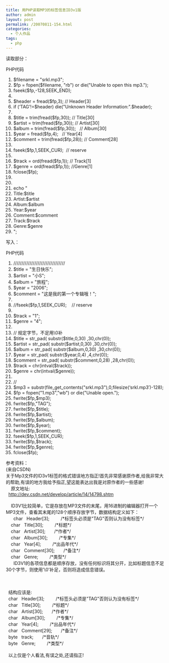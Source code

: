 ```yaml
---
title: 用PHP读取MP3的标签信息ID3v1版
author: admin
layout: post
permalink: /20070811-154.html
categories:
  - 个人作品
tags:
  - php
---
```

读取部分：

<div class="codeText">
  <div class="codeHead">
    PHP代码
  </div>
  
  <ol class="dp-c">
    <li class="alt">
      <span><span class="vars">$filename</span><span>&nbsp;=&nbsp;</span><span class="string">"srkl.mp3"</span><span>;&nbsp;&nbsp;</span></span>
    </li>
    <li class="">
      <span><span class="vars">$fp</span><span>&nbsp;=&nbsp;</span><span class="func">fopen</span><span>(</span><span class="vars">$filename</span><span>,&nbsp;</span><span class="string">"rb"</span><span>)&nbsp;</span><span class="keyword">or</span><span>&nbsp;</span><span class="keyword">die</span><span>(</span><span class="string">"Unable&nbsp;to&nbsp;open&nbsp;this&nbsp;mp3."</span><span>);&nbsp;&nbsp;</span></span>
    </li>
    <li class="alt">
      <span><span class="func">fseek</span><span>(</span><span class="vars">$fp</span><span>,-128,SEEK_END);&nbsp;&nbsp;</span></span>
    </li>
    <li class="">
      <span>&nbsp;&nbsp;</span>
    </li>
    <li class="alt">
      <span><span class="vars">$header</span><span>&nbsp;=&nbsp;</span><span class="func">fread</span><span>(</span><span class="vars">$fp</span><span>,3);&nbsp;</span><span class="comment">//&nbsp;Header[3]</span><span>&nbsp;&nbsp;</span></span>
    </li>
    <li class="">
      <span><span class="keyword">if</span><span>&nbsp;(</span><span class="string">&#8216;TAG&#8217;</span><span>!=</span><span class="vars">$header</span><span>)&nbsp;</span><span class="keyword">die</span><span>(</span><span class="string">"Unknown&nbsp;Header&nbsp;Information:"</span><span>.</span><span class="vars">$header</span><span>);&nbsp;&nbsp;</span></span>
    </li>
    <li class="alt">
      <span>&nbsp;&nbsp;</span>
    </li>
    <li class="">
      <span><span class="vars">$title</span><span>&nbsp;=&nbsp;trim(</span><span class="func">fread</span><span>(</span><span class="vars">$fp</span><span>,30));&nbsp;</span><span class="comment">//&nbsp;Title[30]</span><span>&nbsp;&nbsp;</span></span>
    </li>
    <li class="alt">
      <span><span class="vars">$artist</span><span>&nbsp;=&nbsp;trim(</span><span class="func">fread</span><span>(</span><span class="vars">$fp</span><span>,30));&nbsp;</span><span class="comment">//&nbsp;Artist[30]</span><span>&nbsp;&nbsp;</span></span>
    </li>
    <li class="">
      <span><span class="vars">$album</span><span>&nbsp;=&nbsp;trim(</span><span class="func">fread</span><span>(</span><span class="vars">$fp</span><span>,30));&nbsp;&nbsp;&nbsp;</span><span class="comment">//&nbsp;Album[30]</span><span>&nbsp;&nbsp;</span></span>
    </li>
    <li class="alt">
      <span><span class="vars">$year</span><span>&nbsp;=&nbsp;</span><span class="func">fread</span><span>(</span><span class="vars">$fp</span><span>,4);&nbsp;&nbsp;&nbsp;</span><span class="comment">//&nbsp;Year[4]</span><span>&nbsp;&nbsp;</span></span>
    </li>
    <li class="">
      <span><span class="vars">$comment</span><span>&nbsp;=&nbsp;trim(</span><span class="func">fread</span><span>(</span><span class="vars">$fp</span><span>,28));&nbsp;</span><span class="comment">//&nbsp;Comment[28]</span><span>&nbsp;&nbsp;</span></span>
    </li>
    <li class="alt">
      <span>&nbsp;&nbsp;</span>
    </li>
    <li class="">
      <span><span class="func">fseek</span><span>(</span><span class="vars">$fp</span><span>,1,SEEK_CUR);&nbsp;&nbsp;</span><span class="comment">//&nbsp;reserve</span><span>&nbsp;&nbsp;</span></span>
    </li>
    <li class="alt">
      <span>&nbsp;&nbsp;</span>
    </li>
    <li class="">
      <span><span class="vars">$track</span><span>&nbsp;=&nbsp;ord(</span><span class="func">fread</span><span>(</span><span class="vars">$fp</span><span>,1));&nbsp;</span><span class="comment">//&nbsp;Track[1]</span><span>&nbsp;&nbsp;</span></span>
    </li>
    <li class="alt">
      <span><span class="vars">$genre</span><span>&nbsp;=&nbsp;ord(</span><span class="func">fread</span><span>(</span><span class="vars">$fp</span><span>,1));&nbsp;</span><span class="comment">//Genre[1]</span><span>&nbsp;&nbsp;</span></span>
    </li>
    <li class="">
      <span>fclose(<span class="vars">$fp</span><span>);&nbsp;&nbsp;</span></span>
    </li>
    <li class="alt">
      <span>&nbsp;&nbsp;</span>
    </li>
    <li class="">
      <span>&nbsp;&nbsp;</span>
    </li>
    <li class="alt">
      <span><span class="func">echo</span><span>&nbsp;</span><span class="string">"</span>&nbsp;</span>
    </li>
    <li class="">
      <span><span class="string">Title:$title</span>&nbsp;</span>
    </li>
    <li class="alt">
      <span><span class="string">Artist:$artist</span>&nbsp;</span>
    </li>
    <li class="">
      <span><span class="string">Album:$album</span>&nbsp;</span>
    </li>
    <li class="alt">
      <span><span class="string">Year:$year</span>&nbsp;</span>
    </li>
    <li class="">
      <span><span class="string">Comment:$comment</span>&nbsp;</span>
    </li>
    <li class="alt">
      <span><span class="string">Track:$track</span>&nbsp;</span>
    </li>
    <li class="">
      <span><span class="string">Genre:$genre</span>&nbsp;</span>
    </li>
    <li class="alt">
      <span><span class="string">"</span><span>;&nbsp;&nbsp;</span></span>
    </li>
  </ol>
</div>

写入：

<div class="codeText">
  <div class="codeHead">
    PHP代码
  </div>
  
  <ol class="dp-c">
    <li class="alt">
      <span><span class="comment">////////////////////////////////</span><span>&nbsp;&nbsp;</span></span>
    </li>
    <li class="">
      <span><span class="vars">$title</span><span>&nbsp;=&nbsp;</span><span class="string">"生日快乐"</span><span>;&nbsp;&nbsp;</span></span>
    </li>
    <li class="alt">
      <span><span class="vars">$artist</span><span>&nbsp;=&nbsp;</span><span class="string">"小S"</span><span>;&nbsp;&nbsp;</span></span>
    </li>
    <li class="">
      <span><span class="vars">$album</span><span>&nbsp;=&nbsp;</span><span class="string">"旅程"</span><span>;&nbsp;&nbsp;</span></span>
    </li>
    <li class="alt">
      <span><span class="vars">$year</span><span>&nbsp;=&nbsp;</span><span class="string">"2006"</span><span>;&nbsp;&nbsp;</span></span>
    </li>
    <li class="">
      <span><span class="vars">$comment</span><span>&nbsp;=&nbsp;</span><span class="string">"这是我的第一个专辑哦！"</span><span>;&nbsp;&nbsp;</span></span>
    </li>
    <li class="alt">
      <span>&nbsp;&nbsp;</span>
    </li>
    <li class="">
      <span><span class="comment">//fseek($fp,1,SEEK_CUR);&nbsp;&nbsp;&nbsp;&nbsp;//&nbsp;reserve</span><span>&nbsp;&nbsp;</span></span>
    </li>
    <li class="alt">
      <span>&nbsp;&nbsp;</span>
    </li>
    <li class="">
      <span><span class="vars">$track</span><span>&nbsp;=&nbsp;</span><span class="string">"1"</span><span>;&nbsp;&nbsp;</span></span>
    </li>
    <li class="alt">
      <span><span class="vars">$genre</span><span>&nbsp;=&nbsp;</span><span class="string">"4"</span><span>;&nbsp;&nbsp;</span></span>
    </li>
    <li class="">
      <span>&nbsp;&nbsp;</span>
    </li>
    <li class="alt">
      <span><span class="comment">//&nbsp;规定字节，不足用\0补</span><span>&nbsp;&nbsp;</span></span>
    </li>
    <li class="">
      <span><span class="vars">$title</span><span>&nbsp;=&nbsp;</span><span class="func">str_pad</span><span>(&nbsp;</span><span class="func">substr</span><span>(</span><span class="vars">$title</span><span>,0,30)&nbsp;,30,</span><span class="func">chr</span><span>(0));&nbsp;&nbsp;</span></span>
    </li>
    <li class="alt">
      <span><span class="vars">$artist</span><span>&nbsp;=&nbsp;</span><span class="func">str_pad</span><span>(&nbsp;</span><span class="func">substr</span><span>(</span><span class="vars">$artist</span><span>,0,30)&nbsp;,30,</span><span class="func">chr</span><span>(0));&nbsp;&nbsp;</span></span>
    </li>
    <li class="">
      <span><span class="vars">$album</span><span>&nbsp;=&nbsp;</span><span class="func">str_pad</span><span>(&nbsp;</span><span class="func">substr</span><span>(</span><span class="vars">$album</span><span>,0,30)&nbsp;,30,</span><span class="func">chr</span><span>(0));&nbsp;&nbsp;</span></span>
    </li>
    <li class="alt">
      <span><span class="vars">$year</span><span>&nbsp;=&nbsp;</span><span class="func">str_pad</span><span>(&nbsp;</span><span class="func">substr</span><span>(</span><span class="vars">$year</span><span>,0,4)&nbsp;,4,</span><span class="func">chr</span><span>(0));&nbsp;&nbsp;</span></span>
    </li>
    <li class="">
      <span><span class="vars">$comment</span><span>&nbsp;=&nbsp;</span><span class="func">str_pad</span><span>(&nbsp;</span><span class="func">substr</span><span>(</span><span class="vars">$comment</span><span>,0,28)&nbsp;,28,</span><span class="func">chr</span><span>(0));&nbsp;&nbsp;</span></span>
    </li>
    <li class="alt">
      <span><span class="vars">$track</span><span>&nbsp;=&nbsp;</span><span class="func">chr</span><span>(</span><span class="func">intval</span><span>(</span><span class="vars">$track</span><span>));&nbsp;&nbsp;</span></span>
    </li>
    <li class="">
      <span><span class="vars">$genre</span><span>&nbsp;=&nbsp;</span><span class="func">chr</span><span>(</span><span class="func">intval</span><span>(</span><span class="vars">$genre</span><span>));&nbsp;&nbsp;</span></span>
    </li>
    <li class="alt">
      <span>&nbsp;&nbsp;</span>
    </li>
    <li class="">
      <span><span class="comment">//</span><span>&nbsp;&nbsp;</span></span>
    </li>
    <li class="alt">
      <span><span class="vars">$mp3</span><span>&nbsp;=&nbsp;</span><span class="func">substr</span><span>(</span><span class="func">file_get_contents</span><span>(</span><span class="string">"srkl.mp3"</span><span>),0,</span><span class="func">filesize</span><span>(</span><span class="string">&#8216;srkl.mp3&#8242;</span><span>)-128);&nbsp;&nbsp;</span></span>
    </li>
    <li class="">
      <span><span class="vars">$fp</span><span>&nbsp;=&nbsp;</span><span class="func">fopen</span><span>(</span><span class="string">"1.mp3"</span><span>,</span><span class="string">"wb"</span><span>)&nbsp;</span><span class="keyword">or</span><span>&nbsp;</span><span class="keyword">die</span><span>(</span><span class="string">"Unable&nbsp;open."</span><span>);&nbsp;&nbsp;</span></span>
    </li>
    <li class="alt">
      <span>fwrite(<span class="vars">$fp</span><span>,</span><span class="vars">$mp3</span><span>);&nbsp;&nbsp;</span></span>
    </li>
    <li class="">
      <span>fwrite(<span class="vars">$fp</span><span>,</span><span class="string">"TAG"</span><span>);&nbsp;&nbsp;</span></span>
    </li>
    <li class="alt">
      <span>fwrite(<span class="vars">$fp</span><span>,</span><span class="vars">$title</span><span>);&nbsp;&nbsp;</span></span>
    </li>
    <li class="">
      <span>fwrite(<span class="vars">$fp</span><span>,</span><span class="vars">$artist</span><span>);&nbsp;&nbsp;</span></span>
    </li>
    <li class="alt">
      <span>fwrite(<span class="vars">$fp</span><span>,</span><span class="vars">$album</span><span>);&nbsp;&nbsp;</span></span>
    </li>
    <li class="">
      <span>fwrite(<span class="vars">$fp</span><span>,</span><span class="vars">$year</span><span>);&nbsp;&nbsp;</span></span>
    </li>
    <li class="alt">
      <span>fwrite(<span class="vars">$fp</span><span>,</span><span class="vars">$comment</span><span>);&nbsp;&nbsp;</span></span>
    </li>
    <li class="">
      <span><span class="func">fseek</span><span>(</span><span class="vars">$fp</span><span>,1,SEEK_CUR);&nbsp;&nbsp;</span></span>
    </li>
    <li class="alt">
      <span>fwrite(<span class="vars">$fp</span><span>,</span><span class="vars">$track</span><span>);&nbsp;&nbsp;</span></span>
    </li>
    <li class="">
      <span>fwrite(<span class="vars">$fp</span><span>,</span><span class="vars">$genre</span><span>);&nbsp;&nbsp;</span></span>
    </li>
    <li class="alt">
      <span>fclose(<span class="vars">$fp</span><span>);&nbsp;&nbsp;</span></span>
    </li>
  </ol>
</div>

参考资料：  
(来自CSDN)  
关于Mp3文件的ID3v1标签的格式错误地方指正!首先非常感谢原作者,给我非常大的帮助,有误的地方我给予指正,望这能表达出我是对原作者的一些感谢!&nbsp;   
&nbsp;&nbsp;&nbsp; 原文地址:&nbsp;   
&nbsp; http://dev.csdn.net/develop/article/14/14798.shtm&nbsp;   
&nbsp;&nbsp;   
&nbsp;&nbsp;&nbsp; ID3V1比较简单，它是存放在MP3文件的末尾，用16进制的编辑器打开一个MP3文件，查看其末尾的128个顺序存放字节，数据结构定义如下：&nbsp;   
&nbsp;&nbsp;&nbsp;&nbsp;&nbsp; char&nbsp;&nbsp; Header[3];&nbsp;&nbsp;&nbsp;&nbsp;&nbsp;&nbsp;&nbsp;&nbsp; /\*标签头必须是"TAG"否则认为没有标签\*/&nbsp;   
&nbsp;&nbsp;&nbsp; char&nbsp;&nbsp; Title[30];&nbsp;&nbsp;&nbsp;&nbsp;&nbsp;&nbsp;&nbsp;&nbsp; /\*标题\*/&nbsp;   
&nbsp;&nbsp;&nbsp; char&nbsp;&nbsp; Artist[30];&nbsp;&nbsp;&nbsp;&nbsp;&nbsp;&nbsp; /\*作者\*/&nbsp;   
&nbsp;&nbsp;&nbsp; char&nbsp;&nbsp; Album[30];&nbsp;&nbsp;&nbsp;&nbsp;&nbsp;&nbsp;&nbsp;&nbsp; /\*专集\*/&nbsp;   
&nbsp;&nbsp;&nbsp; char&nbsp;&nbsp; Year[4];&nbsp;&nbsp;&nbsp;&nbsp;&nbsp;&nbsp;&nbsp;&nbsp; /\*出品年代\*/&nbsp;   
&nbsp;&nbsp;&nbsp; char&nbsp;&nbsp; Comment[30];&nbsp;&nbsp;&nbsp;&nbsp;&nbsp;&nbsp; /\*备注\*/&nbsp;   
&nbsp;&nbsp;&nbsp; char&nbsp;&nbsp; Genre;&nbsp;&nbsp;&nbsp;&nbsp;&nbsp;&nbsp;&nbsp;&nbsp; /\*类型\*/&nbsp;   
&nbsp;&nbsp;&nbsp;&nbsp;&nbsp; ID3V1的各项信息都是顺序存放，没有任何标识将其分开，比如标题信息不足30个字节，则使用&#8217;\0&#8217;补足，否则将造成信息错误。&nbsp;   
&nbsp;&nbsp;   
&nbsp;&nbsp;   
&nbsp;&nbsp;   
&nbsp; 结构应该是:&nbsp;   
&nbsp; char&nbsp;&nbsp; Header[3];&nbsp;&nbsp;&nbsp;&nbsp;&nbsp;&nbsp;&nbsp;&nbsp; /\*标签头必须是"TAG"否则认为没有标签\*/&nbsp;   
&nbsp; char&nbsp;&nbsp; Title[30];&nbsp;&nbsp;&nbsp;&nbsp;&nbsp;&nbsp;&nbsp;&nbsp; /\*标题\*/&nbsp;   
&nbsp; char&nbsp;&nbsp; Artist[30];&nbsp;&nbsp;&nbsp;&nbsp;&nbsp;&nbsp; /\*作者\*/&nbsp;   
&nbsp; char&nbsp;&nbsp; Album[30];&nbsp;&nbsp;&nbsp;&nbsp;&nbsp;&nbsp;&nbsp;&nbsp; /\*专集\*/&nbsp;   
&nbsp; char&nbsp;&nbsp; Year[4];&nbsp;&nbsp;&nbsp;&nbsp;&nbsp;&nbsp;&nbsp;&nbsp; /\*出品年代\*/&nbsp;   
&nbsp; char&nbsp;&nbsp; Comment[29];&nbsp;&nbsp;&nbsp;&nbsp;&nbsp;&nbsp; /\*备注\*/&nbsp;   
&nbsp; byte&nbsp;&nbsp; track;&nbsp;&nbsp;&nbsp;&nbsp;&nbsp;&nbsp; /\*音轨\*/&nbsp;   
&nbsp; byte&nbsp;&nbsp; Genre;&nbsp;&nbsp;&nbsp;&nbsp;&nbsp;&nbsp;&nbsp;&nbsp; /\*类型\*/&nbsp;   
&nbsp;&nbsp;   
&nbsp; 以上仅是个人看法,有误之处,还请指正!